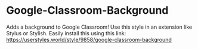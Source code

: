 # Google-Classroom-Background
Adds a background to Google Classroom! Use this style in an extension like Stylus or Stylish.
Easily install this using this link: https://userstyles.world/style/9858/google-classroom-background
